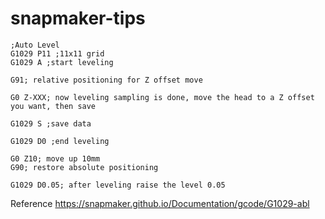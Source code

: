 # snapmaker-tips

```
;Auto Level
G1029 P11 ;11x11 grid
G1029 A ;start leveling

G91; relative positioning for Z offset move

G0 Z-XXX; now leveling sampling is done, move the head to a Z offset you want, then save

G1029 S ;save data

G1029 D0 ;end leveling

G0 Z10; move up 10mm
G90; restore absolute positioning

G1029 D0.05; after leveling raise the level 0.05 
```


Reference https://snapmaker.github.io/Documentation/gcode/G1029-abl
